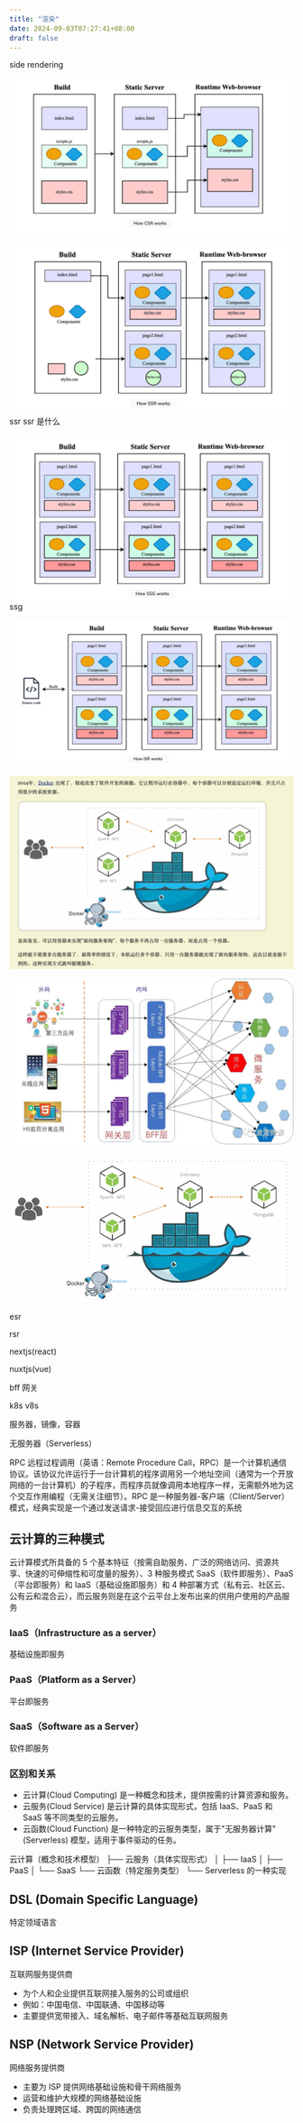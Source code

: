 ```yaml
---
title: "渲染"
date: 2024-09-03T07:27:41+08:00
draft: false
---
```


side rendering

![csr](/assets/csr.png "csr")

![ssr](/assets/ssr.png "ssr") ssr
ssr 是什么

![ssg](/assets/ssg.png "ssg") ssg

![isr](/assets/isr.png "isr")

![微服务](/assets/微服务.png "微服务")

![bff](/assets/bff.png "bff")

![docker](/assets/docker.png "docker")

esr

rsr

nextjs(react)

nuxtjs(vue)

bff
网关

k8s
v8s

服务器，镜像，容器

无服务器（Serverless）

RPC 远程过程调用（英语：Remote Procedure Call，RPC）是一个计算机通信协议。该协议允许运行于一台计算机的程序调用另一个地址空间（通常为一个开放网络的一台计算机）的子程序，而程序员就像调用本地程序一样，无需额外地为这个交互作用编程（无需关注细节）。RPC 是一种服务器-客户端（Client/Server）模式，经典实现是一个通过发送请求-接受回应进行信息交互的系统

## 云计算的三种模式

云计算模式所具备的 5 个基本特征（按需自助服务、广泛的网络访问、资源共享、快速的可伸缩性和可度量的服务）、3 种服务模式 SaaS（软件即服务）、PaaS（平台即服务）和 IaaS（基础设施即服务）和 4 种部署方式（私有云、社区云、公有云和混合云），而云服务则是在这个云平台上发布出来的供用户使用的产品服务

### IaaS（Infrastructure as a server）

基础设施即服务

### PaaS（Platform as a Server）

平台即服务

### SaaS（Software as a Server）

软件即服务

### 区别和关系

- 云计算(Cloud Computing) 是一种概念和技术，提供按需的计算资源和服务。
- 云服务(Cloud Service) 是云计算的具体实现形式，包括 IaaS、PaaS 和 SaaS 等不同类型的云服务。
- 云函数(Cloud Function) 是一种特定的云服务类型，属于"无服务器计算"(Serverless) 模型，适用于事件驱动的任务。

云计算（概念和技术模型）
├── 云服务（具体实现形式）
│ ├── IaaS
│ ├── PaaS
│ └── SaaS
└── 云函数（特定服务类型）
└── Serverless 的一种实现

## DSL (Domain Specific Language)

特定领域语言

## ISP (Internet Service Provider)

互联网服务提供商

- 为个人和企业提供互联网接入服务的公司或组织
- 例如：中国电信、中国联通、中国移动等
- 主要提供宽带接入、域名解析、电子邮件等基础互联网服务

## NSP (Network Service Provider)

网络服务提供商

- 主要为 ISP 提供网络基础设施和骨干网络服务
- 运营和维护大规模的网络基础设施
- 负责处理跨区域、跨国的网络通信
